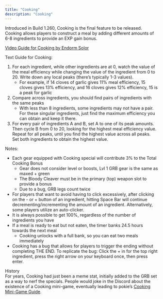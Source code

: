 ```yaml
---
title: "Cooking"
description: "Cooking"
---
```


Introduced in Build 1.260, Cooking is the final feature to be released. Cooking allows players to construct a meal by adding different amounts of 6-8 ingredients to provide an EXP gain bonus.

[Video Guide for Cooking by Endorm Solor](https://www.youtube.com/watch?v=eVZZDReDz1w)

Text Guide for Cooking:
1. For each ingredient, while other ingredients are at 0, watch the value of the meal efficiency while changing the value of the ingredient from 0 to 20. Write down any local peaks (there’s typically 1-3 values). 
    - For example, if 14 cloves of garlic gives 11% meal efficiency, 15 cloves gives 13% efficiency, and 16 cloves gives 12% efficiency, 15 is a peak for garlic
2. Compare across ingredients, you should find pairs of ingredients with the same peaks
    - With less than 8 ingredients, some ingredients may not have a pair. For these singular ingredients, just find the maximum efficiency you can obtain and keep it there.
3. For every pair of ingredients A and B, set A to one of its peak amounts. Then cycle B from 0 to 20, looking for the highest meal efficiency value. Repeat for all peaks, until you find the highest value across all peaks. Set both ingredients to obtain the highest value.

Notes:
- Each gear equipped with Cooking special will contribute 3% to the Total Cooking Bonus
    - Gear does not consider level or boosts, Lvl 1 GRB gear is the same as maxed + green
    - The Bloody Cleaver must be in the primary (top) weapon slot to provide a bonus
    - Due to a bug, GRB legs count twice
- For players that want to avoid having to click excessively, after clicking on the - or + button of an ingredient, hitting Space Bar will continue decrementing/incrementing the amount of an ingredient. Alternatively, some players utilize an auto-clicker.
- It is always possible to get 100%, regardless of the number of ingredients you have
- If a meal is ready to eat but not eaten, the timer banks 24.5 hours towards the next meal
    - Cooking unlocks with a full bank, so you can eat two meals immediately
- Cooking has a bug that allows for players to trigger the ending without completing THE END. To replicate the bug: Click the + in for the top right ingredient, press the right arrow on your keyboard once, then press enter.

History   
For years, Cooking had just been a meme stat, initially added to the GRB set as a way to nerf the specials. People would joke in the Discord about the existence of a Cooking mini-game, eventually leading to pokie’s [Cooking Mini-Game Guide](https://imgur.com/a/vFSE8mX).